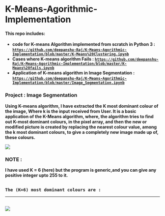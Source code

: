 # K-Means-Agorithmic-Implementation

#### This repo includes:

  - <strong>code for K-means Algorithm implemented from scratch in Python 3 : <code>https://github.com/deepanshu-Raj/K-Means-Agorithmic-Implementation/blob/master/K-Means%20Clustering.ipynb</code></strong>
  - <strong>Cases where K-means algorithm Fails : <code>https://github.com/deepanshu-Raj/K-Means-Agorithmic-Implementation/blob/master/K-Means%20fails.ipynb</code></strong>
  - <strong>Application of K-means algorithm in Image Segmentation : <code>https://github.com/deepanshu-Raj/K-Means-Agorithmic-Implementation/blob/master/Image_Segmentation.ipynb</code></strong>


### Project : Image Segmentation 

<strong>Using K-means algorithm, I have extracted the  K most dominant colour of the image, Where k is the input received from User.
It is a basic application of the K-Means algorithm, where, the algorithm tries to find out K-most dominant colours, in the pixel array, and then
the new or modified picture is created by replacing the nearest colour value, among the k most dominant colours, to give a completely new image made up of,
these colours.</strong>

<image src  = "https://github.com/deepanshu-Raj/K-Means-Agorithmic-Implementation/blob/master/image_segmentation.png">
 
### NOTE :
<strong>
I have used K = 6 (here) but the program is generic,and you can give any positive integer upto 255 to it.<br><br>

<pre>
The (K=6) most dominant colours are :<hr>
<image src = "https://github.com/deepanshu-Raj/K-Means-Agorithmic-Implementation/blob/master/Dominant_colours.png" >
</pre></strong>
